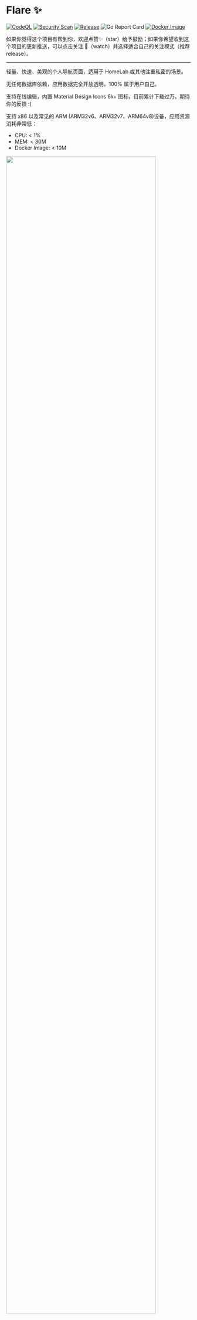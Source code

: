 # Flare ✨

[![CodeQL](https://github.com/soulteary/flare/actions/workflows/codeql-analysis.yml/badge.svg)](https://github.com/soulteary/flare/actions/workflows/codeql-analysis.yml) [![Security Scan](https://github.com/soulteary/flare/actions/workflows/scan.yml/badge.svg)](https://github.com/soulteary/flare/actions/workflows/scan.yml) [![Release](https://github.com/soulteary/flare/actions/workflows/release.yml/badge.svg)](https://github.com/soulteary/flare/actions/workflows/release.yml) ![Go Report Card](https://goreportcard.com/badge/github.com/soulteary/flare) [![Docker Image](https://img.shields.io/docker/pulls/soulteary/flare.svg)](https://hub.docker.com/r/soulteary/flare)


如果你觉得这个项目有帮到你，欢迎点赞✨（star）给予鼓励；如果你希望收到这个项目的更新推送，可以点击关注 👀（watch）并选择适合自己的关注模式（推荐 release）。

---

轻量、快速、美观的个人导航页面，适用于 HomeLab 或其他注重私密的场景。

无任何数据库依赖，应用数据完全开放透明，100% 属于用户自己。

支持在线编辑，内置 Material Design Icons 6k+ 图标，目前累计下载过万，期待你的反馈 :)

支持 x86 以及常见的 ARM (ARM32v6、ARM32v7、ARM64v8)设备，应用资源消耗非常低：

- CPU: < 1%
- MEM: < 30M
- Docker Image: < 10M

<img src="screenshots/docker-pulls.png" width="90%"/>
<img src="screenshots/docker-image-size.png" width="90%"/>

## 快速上手

快速上手 Flare，需要两步：**下载**包含示例的代码、**启动**程序访问浏览器。

### 下载包含示例的代码

你可以使用 `git clone` 或者选择使用 “Download ZIP” 的方式，下载包含了基础的配置示例（书签和应用）的代码：

```bash
git clone https://github.com/soulteary/docker-flare.git
cd docker-flare
```

`app/*yml` 目录中包含了你的书签和应用数据，你可以根据你的需求对其进行调整。如果目录中没有配置文件，应用将在首次运行的时候，进行自动创建。

### 启动程序访问浏览器

启动应用非常简单，如果你习惯使用 Docker，可以执行：

```bash
# 可以使用最新镜像
docker pull soulteary/flare
docker run --rm -it -p 5005:5005 -v `pwd`/app:/app soulteary/flare
# 也可以追求明确，使用固定版本
docker pull soulteary/flare:0.4.1
docker run --rm -it -p 5005:5005 -v `pwd`/app:/app soulteary/flare:0.4.1
```

如果你习惯使用 docker-compose，只需要执行：

```bash
docker-compose up -d
```

如果你是 Traefik 用户，可以参考 `docker-compose.traefik.yml` 配置文件来使用。

不论是哪一种方式，在命令执行完毕之后，默认情况下，我们访问浏览器的 `5005` 端口，就能看到下面的界面啦：

![Flare Web UI](./screenshots/ui.png)

### 程序使用向导

为了方便你的使用，我制作了一个简单的向导程序，在 flare 启动之后，你可以随时访问 `/guide`，获取 flare 基础界面功能的介绍。

![Flare Guide](./screenshots/flare-guide.png)


## 程序在线编辑页面

为了满足随时随地编辑的需求，程序新增了“在线编辑”的页面。

![Flare Editor](./screenshots/editor-beta.png)

工具页面地址：`/editor`

## 程序帮助页面

为了减少不必要的地址记忆负担，程序新增了一个“帮助页面”，默认展示所有的程序内的工具页面。

![Flare Help](./screenshots/flare-help.png)

工具页面地址：`/help`

## 程序性能

“快”作为 Flare 对主要优势而言，自然是需要“满分”来加持。

![Flare Lighthouse Scores](./screenshots/lighthouse.png)

如果你好奇这是如何实现的，可以阅读这篇文章：[《Flare 制作记录：应用前后端性能优化》](https://soulteary.com/2022/01/19/flare-production-record-application-frontend-and-backend-performance-optimization.html)。

## 进阶文档

- [自定义启动参数](./docs/advanced-startup.md)
- [关闭免登陆模式后，如何设置用户账号](./docs/application-account.md)
- [如何挑选和使用图标](./docs/material-design-icons.md)
- [如何和 Traefik 一起使用](https://github.com/soulteary/traefik-example)

## 相比较 Flame

- 服务资源消耗极低，可以跑在任何规格的机器上，甚至是一台搭载2015年S805芯片的ARM盒子。
- 程序页面性能非常好，渲染速度更快，支持同时渲染大量（数千）书签，而不必担心风扇起飞。
- 使用声明的配置来进行导航内容的管理，无需担心数据迁移问题。
- 简化了天气数据的获取方式，不再需要申请天气网站的 `API_KEY` ，避免了不必要的成本开销。
- 简化了 Flame 中的K8S、Docker 集成等不必要的功能。
- 内置了大量风格统一、高质量的矢量图标，减少选择困难症，确保界面长期“耐看”。
- 默认使用免登陆模式，避免 HomeLab、本地使用的用户有额外的登陆操作。

## 关于内置图标

程序内置了目前 [materialdesignicons.com](https://materialdesignicons.com/) 中所有的 Material Design Icons，你可以让你的每一个书签都拥有风格统一、高质量的矢量图标。

![](./screenshots/icon-cheat-sheets.png)

更多信息，可以参考 [如何挑选和使用图标](./docs/material-design-icons.md)。

## TODO

- [ ] 持续完善程序定制化功能
- [ ] 支持使用 API 进行内容管理
- [ ] 支持自定义主题配色

## Thanks

Inspired by https://github.com/pawelmalak/flame
